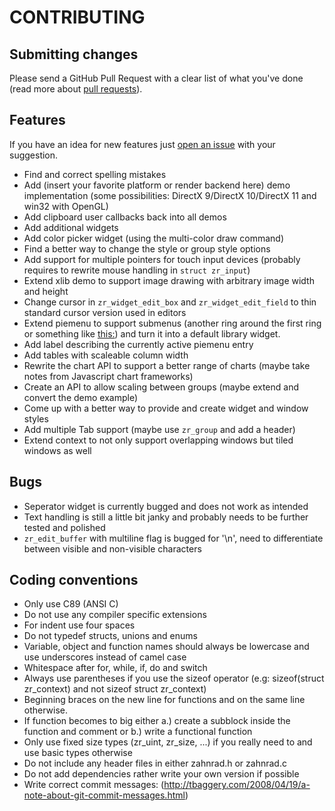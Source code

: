 CONTRIBUTING
============
## Submitting changes
Please send a GitHub Pull Request with a clear list of what you've done (read more about [pull requests](http://help.github.com/pull-requests/)). 

## Features
If you have an idea for new features just [open an issue](https://github.com/vurtun/zahnrad/issues) with your suggestion.
  * Find and correct spelling mistakes
  * Add (insert your favorite platform or render backend here) demo implementation (some possibilities: DirectX 9/DirectX 10/DirectX 11 and win32 with OpenGL)
  * Add clipboard user callbacks back into all demos
  * Add additional widgets
  * Add color picker widget (using the multi-color draw command)
  * Find a better way to change the style or group style options
  * Add support for multiple pointers for touch input devices (probably requires to rewrite mouse handling in `struct zr_input`)
  * Extend xlib demo to support image drawing with arbitrary image width and height
  * Change cursor in `zr_widget_edit_box` and `zr_widget_edit_field` to thin standard cursor version used in editors
  * Extend piemenu to support submenus (another ring around the first ring or something like [this:](http://gdj.gdj.netdna-cdn.com/wp-content/uploads/2013/02/ui+concepts+13.gif)) and turn it into a default library widget.
  * Add label describing the currently active piemenu entry
  * Add tables with scaleable column width
  * Rewrite the chart API to support a better range of charts (maybe take notes from Javascript chart frameworks) 
  * Create an API to allow scaling between groups (maybe extend and convert the demo example)
  * Come up with a better way to provide and create widget and window styles
  * Add multiple Tab support (maybe use `zr_group` and add a header)  
  * Extend context to not only support overlapping windows but tiled windows as well

## Bugs
  * Seperator widget is currently bugged and does not work as intended
  * Text handling is still a little bit janky and probably needs to be further tested and polished
  * `zr_edit_buffer` with multiline flag is bugged for '\n', need to differentiate between visible and non-visible characters

## Coding conventions
  * Only use C89 (ANSI C)
  * Do not use any compiler specific extensions
  * For indent use four spaces
  * Do not typedef structs, unions and enums
  * Variable, object and function names should always be lowercase and use underscores instead of camel case
  * Whitespace after for, while, if, do and switch
  * Always use parentheses if you use the sizeof operator (e.g: sizeof(struct zr_context) and not sizeof struct zr_context)
  * Beginning braces on the new line for functions and on the same line otherwise.
  * If function becomes to big either a.) create a subblock inside the function and comment or b.) write a functional function 
  * Only use fixed size types (zr_uint, zr_size, ...) if you really need to and use basic types otherwise
  * Do not include any header files in either zahnrad.h or zahnrad.c
  * Do not add dependencies rather write your own version if possible
  * Write correct commit messages: (http://tbaggery.com/2008/04/19/a-note-about-git-commit-messages.html) 
